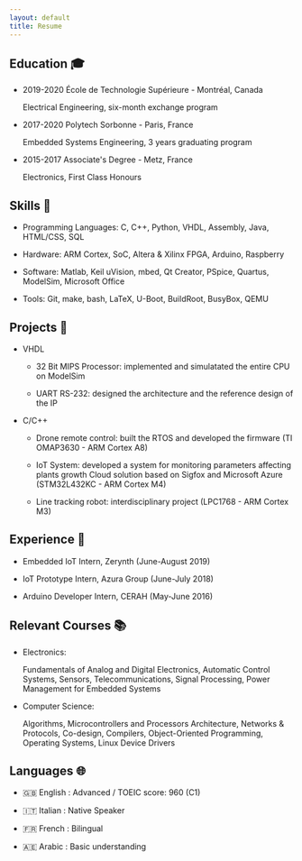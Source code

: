 ```yaml
---
layout: default
title: Resume
---
```


[//]: <> (Change titles size to h2.)
[//]: <> (Add links to companies and schools)

## Education 🎓

* 2019-2020 École de Technologie Supérieure - Montréal, Canada

	Electrical Engineering, six-month exchange program

* 2017-2020 Polytech Sorbonne - Paris, France

	Embedded Systems Engineering, 3 years graduating program

* 2015-2017 Associate's Degree - Metz, France

	Electronics, First Class Honours


## Skills 🔧

* Programming Languages: C, C++, Python, VHDL, Assembly, Java, HTML/CSS, SQL

* Hardware: ARM Cortex, SoC, Altera & Xilinx FPGA, Arduino, Raspberry

* Software: Matlab, Keil uVision, mbed, Qt Creator, PSpice, Quartus, ModelSim, Microsoft Office

* Tools: Git, make, bash, LaTeX, U-Boot, BuildRoot, BusyBox, QEMU


## Projects 🚀

* VHDL

	* 32 Bit MIPS Processor: implemented and simulatated the entire CPU on ModelSim

	* UART RS-232: designed the architecture and the reference design of the IP

* C/C++

	* Drone remote control: built the RTOS and developed the firmware (TI OMAP3630 - ARM Cortex A8)

	* IoT System: developed a system for monitoring parameters affecting plants growth
	Cloud solution based on Sigfox and Microsoft Azure (STM32L432KC - ARM Cortex M4)

	* Line tracking robot: interdisciplinary project (LPC1768 - ARM Cortex M3)


## Experience 👔

* Embedded IoT Intern, Zerynth (June-August 2019)

* IoT Prototype Intern, Azura Group (June-July 2018)

* Arduino Developer Intern, CERAH (May-June 2016)


## Relevant Courses 📚

* Electronics:

	Fundamentals of Analog and Digital Electronics, Automatic Control Systems, Sensors,
Telecommunications, Signal Processing, Power Management for Embedded Systems

* Computer Science:

	Algorithms, Microcontrollers and Processors Architecture, Networks & Protocols, Co-design,
Compilers, Object-Oriented Programming, Operating Systems, Linux Device Drivers


## Languages 🌐

* 🇬🇧 English : Advanced / TOEIC score: 960 (C1)

* 🇮🇹 Italian : Native Speaker

* 🇫🇷 French : Bilingual

* 🇦🇪 Arabic : Basic understanding
